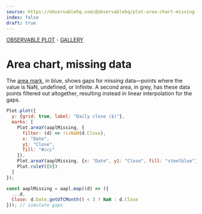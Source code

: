```yaml
---
source: https://observablehq.com/@observablehq/plot-area-chart-missing-data
index: false
draft: true
---
```


<div style="color: grey; font: 13px/25.5px var(--sans-serif); text-transform: uppercase;"><h1 style="display: none;">Plot: Area chart, missing data</h1><a href="/plot">Observable Plot</a> › <a href="/@observablehq/plot-gallery">Gallery</a></div>

# Area chart, missing data

The [area mark](/plot/marks/area), in blue, shows gaps for missing data—points where the value is NaN, undefined, or Infinite. A second area, in grey, has these data points filtered out altogether, resulting instead in linear interpolation for the gaps.

```js echo
Plot.plot({
  y: {grid: true, label: "Daily close ($)"},
  marks: [
    Plot.areaY(aaplMissing, {
      filter: (d) => !isNaN(d.Close),
      x: "Date",
      y1: "Close",
      fill: "#ccc"
    }),
    Plot.areaY(aaplMissing, {x: "Date", y1: "Close", fill: "steelblue"}),
    Plot.ruleY([0])
  ]
});
```

```js echo
const aaplMissing = aapl.map((d) => ({
  ...d,
  Close: d.Date.getUTCMonth() < 3 ? NaN : d.Close
})); // simulate gaps
```
